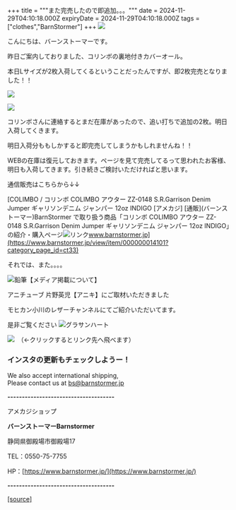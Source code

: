 +++
title = """また完売したので即追加。。。"""
date = 2024-11-29T04:10:18.000Z
expiryDate = 2024-11-29T04:10:18.000Z
tags = ["clothes","BarnStormer"]
+++
[![](https://stat.ameba.jp/user_images/20231023/16/barnstormer-go/b2/03/p/o0420015015354743273.png)](https://ameblo.jp/barnstormer-go/entry-12825670498.html)

こんにちは、バーンストーマーです。

昨日ご案内しておりました、コリンボの裏地付きカバーオール。

本日Lサイズが2枚入荷してくるということだったんですが、即2枚完売となりました！！

[![](https://stat.ameba.jp/user_images/20241129/12/barnstormer-go/58/60/j/o0466070015515568763.jpg)](https://stat.ameba.jp/user_images/20241129/12/barnstormer-go/58/60/j/o0466070015515568763.jpg)

[![](https://stat.ameba.jp/user_images/20241129/12/barnstormer-go/6a/fb/j/o0466070015515568764.jpg)](https://stat.ameba.jp/user_images/20241129/12/barnstormer-go/6a/fb/j/o0466070015515568764.jpg)

コリンボさんに連絡するとまだ在庫があったので、追い打ちで追加の2枚。明日入荷してくきます。

明日入荷分ももしかすると即完売してしまうかもしれませんね！！

WEBの在庫は復元しておきます。ページを見て完売してるって思われたお客様、明日も入荷してきます。引き続きご検討いただければと思います。

通信販売はこちらから↓↓

[COLIMBO / コリンボ COLIMBO アウター ZZ-0148 S.R.Garrison Denim Jumper ギャリソンデニム ジャンパー 12oz INDIGO \[アメカジ\] \[通販\](バーンストーマー)BarnStormer で取り扱う商品「コリンボ COLIMBO アウター ZZ-0148 S.R.Garrison Denim Jumper ギャリソンデニム ジャンパー 12oz INDIGO」の紹介・購入ページ![リンク](https://c.stat100.ameba.jp/ameblo/symbols/v3.20.0/svg/gray/editor_link.svg)www.barnstormer.jp](https://www.barnstormer.jp/view/item/000000014101?category_page_id=ct33)

それでは、また。。。。

![鉛筆](https://stat100.ameba.jp/blog/ucs/img/char/char3/519.png)【メディア掲載について】

アニチューブ 片野英児【アニキ】にご取材いただきました

モヒカン小川のレザーチャンネルにてご紹介いただいてます。

是非ご覧ください ![グラサンハート](https://stat100.ameba.jp/blog/ucs/img/char/char3/148.png)

[![](https://stat.ameba.jp/user_images/20230412/16/barnstormer-go/6a/23/p/o0108010815269242493.png)](https://www.instagram.com/barnstormer_daily/)　（←クリックするとリンク先へ飛べます）

### インスタの更新もチェックしようー！

We also accept international shipping,  
Please contact us at bs@barnstormer.jp

**\-------------------------------------**

アメカジショップ

**バーンストーマーBarnstormer**

静岡県御殿場市御殿場17

TEL：0550-75-7755

HP：[https://www.barnstormer.jp/](https://www.barnstormer.jp/)

**\-------------------------------------**

[[source]](https://ameblo.jp/barnstormer-go/entry-12876776786.html)
